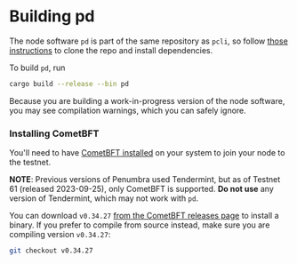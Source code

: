 # Building pd

The node software `pd` is part of the same repository as `pcli`, so follow
[those instructions](../pcli/install.md) to clone the repo and install dependencies.

To build `pd`, run

```bash
cargo build --release --bin pd
```

Because you are building a work-in-progress version of the node software, you may see compilation warnings,
which you can safely ignore.

### Installing CometBFT

You'll need to have [CometBFT installed](https://docs.cometbft.com/v0.34/guides/install)
on your system to join your node to the testnet.

**NOTE**: Previous versions of Penumbra used Tendermint, but as of Testnet 61 (released 2023-09-25),
only CometBFT is supported. **Do not use** any version of Tendermint, which may not work with `pd`.

You can download `v0.34.27` [from the CometBFT releases page](https://github.com/cometbft/cometbft/releases/tag/v0.34.27)
to install a binary. If you prefer to compile from source instead,
make sure you are compiling version `v0.34.27`:

```bash
git checkout v0.34.27
```
